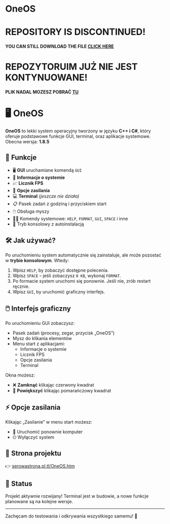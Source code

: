 # OneOS

# REPOSITORY IS DISCONTINUED!  

#### YOU CAN STILL DOWNLOAD THE FILE [CLICK HERE](https://drive.google.com/file/d/1SihwLf_RGbJ_RuLnXA7zvpM1xV2XV-LJ/view?usp=sharing)

# REPOZYTORUIM JUŻ NIE JEST KONTYNUOWANE!

#### PLIK NADAL MOZESZ POBRAĆ [TU](https://drive.google.com/file/d/1SihwLf_RGbJ_RuLnXA7zvpM1xV2XV-LJ/view?usp=sharing)

# 🖥️ OneOS

**OneOS** to lekki system operacyjny tworzony w języku **C++ i C#**, który oferuje podstawowe funkcje GUI, terminal, oraz aplikacje systemowe. Obecna wersja: **1.8.5**

## 🚀 Funkcje

- 🖥️ **GUI** uruchamiane komendą `GUI`
- 🧠 **Informacje o systemie**
- 📈 **Licznik FPS**
- 🔌 **Opcje zasilania**
- 💻 **Terminal** *(jeszcze nie działa)*
- 📋 Pasek zadań z godziną i przyciskiem start
- 🖱️ Obsługa myszy
- 🧑‍💻 Komendy systemowe: `HELP`, `FORMAT`, `GUI`, `SPACE` i inne
- 🔧 Tryb konsolowy z autoinstalacją

## 🛠️ Jak używać?

Po uruchomieniu system automatycznie się zainstaluje, ale może pozostać w **trybie konsolowym**. Wtedy:

1. Wpisz `HELP`, by zobaczyć dostępne polecenia.
2. Wpisz `SPACE` – jeśli zobaczysz `0 KB`, wykonaj `FORMAT`.
3. Po formacie system uruchomi się ponownie. Jeśli nie, zrób restart ręcznie.
4. Wpisz `GUI`, by uruchomić graficzny interfejs.

## 🖱️ Interfejs graficzny

Po uruchomieniu GUI zobaczysz:

- Pasek zadań (procesy, zegar, przycisk „OneOS”)
- Mysz do klikania elementów
- Menu start z aplikacjami:
  - Informacje o systemie
  - Licznik FPS
  - Opcje zasilania
  - Terminal

Okna możesz:

- ❌ **Zamknąć** klikając czerwony kwadrat
- 🔲 **Powiększyć** klikając pomarańczowy kwadrat

## ⚡ Opcje zasilania

Klikając „Zasilanie” w menu start możesz:

- 🔁 Uruchomić ponownie komputer
- ⏻ Wyłączyć system

## 🔗 Strona projektu

👉 [serowastrona.pl.tl/OneOS.htm](https://serowastrona.pl.tl/OneOS.htm)

## 📌 Status

Projekt aktywnie rozwijany! Terminal jest w budowie, a nowe funkcje planowane są na kolejne wersje.

---

Zachęcam do testowania i odkrywania wszystkiego samemu! 💪

